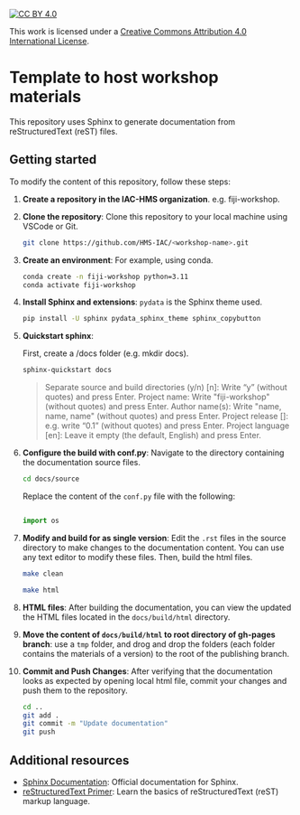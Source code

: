 [![CC BY 4.0][cc-by-shield]][cc-by]

This work is licensed under a
[Creative Commons Attribution 4.0 International License][cc-by].

[cc-by]: http://creativecommons.org/licenses/by/4.0/
[cc-by-shield]: https://img.shields.io/badge/License-CC%20BY%204.0-lightgrey.svg

# Template to host workshop materials

This repository uses Sphinx to generate documentation from reStructuredText (reST) files. 

## Getting started

To modify the content of this repository, follow these steps:


1. **Create a repository in the IAC-HMS organization**. e.g. fiji-workshop. 

2. **Clone the repository**: Clone this repository to your local machine using VSCode or Git.

    ```bash
    git clone https://github.com/HMS-IAC/<workshop-name>.git
    ```

3. **Create an environment**: For example, using conda. 
    ```bash
    conda create -n fiji-workshop python=3.11
    conda activate fiji-workshop
    ```

4. **Install Sphinx and extensions**: `pydata` is the Sphinx theme used. 

    ```bash
    pip install -U sphinx pydata_sphinx_theme sphinx_copybutton
    ```

5. **Quickstart sphinx**: 

    First, create a /docs folder (e.g. mkdir docs). 

    ```bash
    sphinx-quickstart docs
    ```

    > Separate source and build directories (y/n) [n]: Write “y” (without quotes) and press Enter.
    > Project name: Write "fiji-workshop" (without quotes) and press Enter.
    > Author name(s): Write "name, name, name" (without quotes) and press Enter.
    > Project release []: e.g. write “0.1” (without quotes) and press Enter.
    > Project language [en]: Leave it empty (the default, English) and press Enter.
    

6. **Configure the build with conf.py**: Navigate to the directory containing the documentation source files.

    ```bash
    cd docs/source
    ```

    Replace the content of the `conf.py` file with the following:

    ```python

    import os
    ```

5. **Modify and build for as single version**: Edit the `.rst` files in the source directory to make changes to the documentation content. You can use any text editor to modify these files. Then, build the html files. 

    ```bash
    make clean
    ```

    ```bash
    make html
    ```

8. **HTML files**: After building the documentation, you can view the updated the HTML files located in the `docs/build/html` directory.

9. **Move the content of `docs/build/html` to root directory of gh-pages branch**: use a `tmp` folder, and drog and drop the folders (each folder contains the materials of a version) to the root of the publishing branch. 

10. **Commit and Push Changes**: After verifying that the documentation looks as expected by opening local html file, commit your changes and push them to the repository.

    ```bash
    cd ..
    git add .
    git commit -m "Update documentation"
    git push
    ```

## Additional resources

- [Sphinx Documentation](https://www.sphinx-doc.org/en/master/): Official documentation for Sphinx.
- [reStructuredText Primer](https://www.sphinx-doc.org/en/master/usage/restructuredtext/basics.html): Learn the basics of reStructuredText (reST) markup language.
